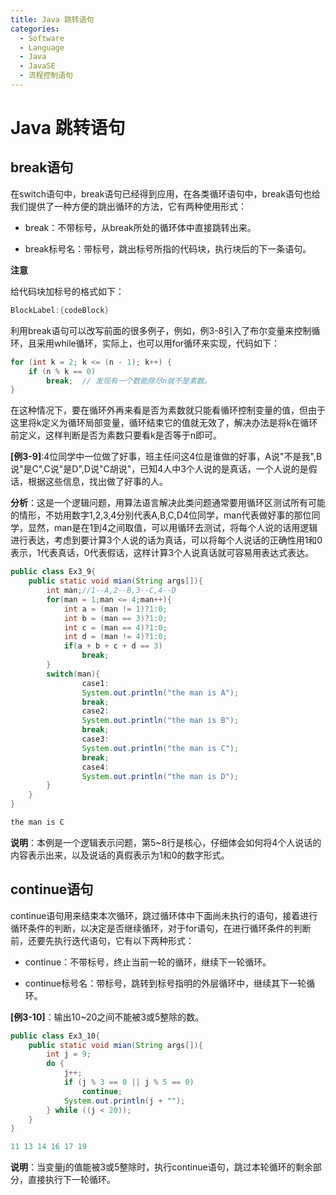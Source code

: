 ```yaml
---
title: Java 跳转语句
categories:
  - Software
  - Language
  - Java
  - JavaSE
  - 流程控制语句
---
```

# Java 跳转语句

## break语句

在switch语句中，break语句已经得到应用，在各类循环语句中，break语句也给我们提供了一种方便的跳出循环的方法，它有两种使用形式：

- break：不带标号，从break所处的循环体中直接跳转出来。

- break标号名：带标号，跳出标号所指的代码块，执行块后的下一条语句。

**注意**

给代码块加标号的格式如下：

```java
BlockLabel:{codeBlock}
```

利用break语句可以改写前面的很多例子，例如，例3-8引入了布尔变量来控制循环，且采用while循环，实际上，也可以用for循环来实现，代码如下：

```java
for (int k = 2; k <= (n - 1); k++) {
    if (n % k == 0)
        break;	// 发现有一个数能除尽n就不是素数。
}
```

在这种情况下，要在循环外再来看是否为素数就只能看循环控制变量的值，但由于这里将k定义为循环局部变量，循环结束它的值就无效了，解决办法是将k在循环前定义，这样判断是否为素数只要看k是否等于n即可。

**[例3-9]**:4位同学中一位做了好事，班主任问这4位是谁做的好事，A说"不是我",B说"是C",C说"是D",D说"C胡说"，已知4人中3个人说的是真话，一个人说的是假话，根据这些信息，找出做了好事的人。

**分析**：这是一个逻辑问题，用算法语言解决此类问题通常要用循环区测试所有可能的情形，不妨用数字1,2,3,4分别代表A,B,C,D4位同学，man代表做好事的那位同学，显然，man是在1到4之间取值，可以用循环去测试，将每个人说的话用逻辑进行表达，考虑到要计算3个人说的话为真话，可以将每个人说话的正确性用1和0表示，1代表真话，0代表假话，这样计算3个人说真话就可容易用表达式表达。

```java
public class Ex3_9{
    public static void mian(String args[]){
        int man;//1--A,2--B,3--C,4--D
        for(man = 1;man <= 4;man++){
            int a = (man != 1)?1:0;
            int b = (man == 3)?1:0;
            int c = (man == 4)?1:0;
            int d = (man != 4)?1:0;
            if(a + b + c + d == 3)
                break;
        }
        switch(man){
                case1:
                System.out.println("the man is A");
                break;
                case2:
                System.out.println("the man is B");
                break;
                case3:
                System.out.println("the man is C");
                break;
                case4:
                System.out.println("the man is D");
        }
    }
}

the man is C
```

**说明**：本例是一个逻辑表示问题，第5\~8行是核心，仔细体会如何将4个人说话的内容表示出来，以及说话的真假表示为1和0的数字形式。

## continue语句

continue语句用来结束本次循环，跳过循环体中下面尚未执行的语句，接着进行循环条件的判断，以决定是否继续循环，对于for语句，在进行循环条件的判断前，还要先执行迭代语句，它有以下两种形式：

- continue：不带标号，终止当前一轮的循环，继续下一轮循环。

- continue标号名：带标号，跳转到标号指明的外层循环中，继续其下一轮循环。

**[例3-10]**：输出10\~20之间不能被3或5整除的数。

```java
public class Ex3_10{
    public static void mian(String args[]){
        int j = 9;
        do {
            j++;
            if (j % 3 == 0 || j % 5 == 0)
                continue;
            System.out.println(j + "");
        } while ((j < 20));
    }
}

11 13 14 16 17 19
```

**说明**：当变量j的值能被3或5整除时，执行continue语句，跳过本轮循环的剩余部分，直接执行下一轮循环。